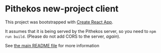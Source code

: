 # Pithekos new-project client

This project was bootstrapped with [Create React App](https://github.com/facebook/create-react-app).

It assumes that it is being served by the Pithekos server, so you need to `npm run build`. (Please do not add CORS to the server, *again*).

See [the main README file](../README.md) for more information
